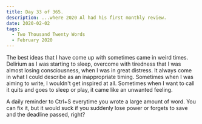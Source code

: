 ```yaml
---
title: Day 33 of 365.
description: ...where 2020 Al had his first monthly review.
date: 2020-02-02
tags:
  - Two Thousand Twenty Words
  - February 2020
---
```


The best ideas that I have come up with sometimes came in weird times. Delirium as I was starting to sleep, overcome with tiredness that I was almost losing consciousness, when I was in great distress. It always come in what I could describe as an inappropriate timing. Sometimes when I was aiming to write, I wouldn't get inspired at all. Sometimes when I want to call it quits and goes to sleep or play, it came like an unwanted feeling. 

A daily reminder to Ctrl+S everytime you wrote a large amount of word. You can fix it, but it would suck if you suddenly lose power or forgets to save and the deadline passed, right?

